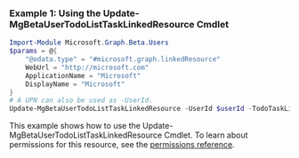 ### Example 1: Using the Update-MgBetaUserTodoListTaskLinkedResource Cmdlet
```powershell
Import-Module Microsoft.Graph.Beta.Users
$params = @{
	"@odata.type" = "#microsoft.graph.linkedResource"
	WebUrl = "http://microsoft.com"
	ApplicationName = "Microsoft"
	DisplayName = "Microsoft"
}
# A UPN can also be used as -UserId.
Update-MgBetaUserTodoListTaskLinkedResource -UserId $userId -TodoTaskListId $todoTaskListId -TodoTaskId $todoTaskId -LinkedResourceId $linkedResourceId -BodyParameter $params
```
This example shows how to use the Update-MgBetaUserTodoListTaskLinkedResource Cmdlet.
To learn about permissions for this resource, see the [permissions reference](/graph/permissions-reference).
